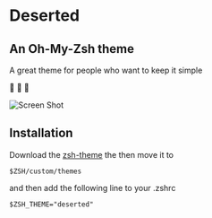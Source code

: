 # Deserted

## An Oh-My-Zsh theme

A great theme for people who want to keep it simple


:cactus: :cactus: :cactus:


![Screen Shot](https://github.com/bthuilot/deserted-zsh-theme/ "Looks Amazing!")


## Installation

Download the [zsh-theme](https:raw.githubusercontent.com/bthuilot/deserted-zsh-theme/master/deserted.zsh-theme) the then move it to 
```
$ZSH/custom/themes
```

and then add the following line to your .zshrc

```
$ZSH_THEME="deserted"
```


